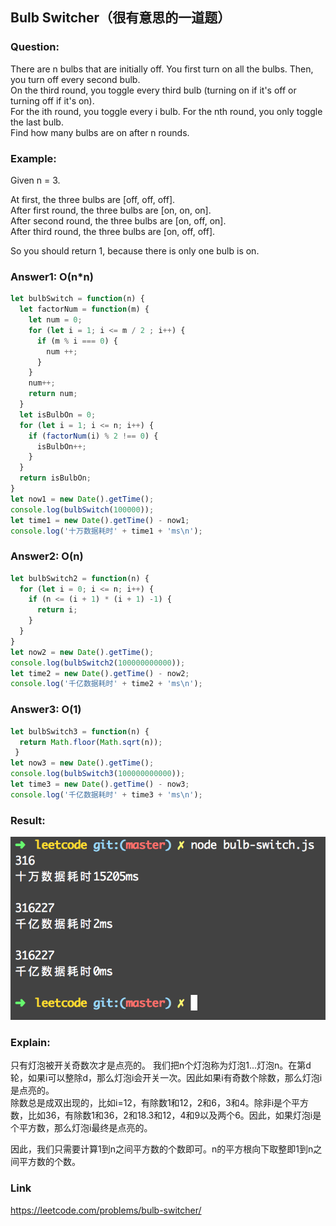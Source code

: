 ## Bulb Switcher（很有意思的一道题）

### Question:

There are n bulbs that are initially off. You first turn on all the bulbs. Then, you turn off every second bulb.     
On the third round, you toggle every third bulb (turning on if it's off or turning off if it's on).       
For the ith round, you toggle every i bulb. For the nth round, you only toggle the last bulb.       
Find how many bulbs are on after n rounds.     

### Example:

Given n = 3. 

At first, the three bulbs are [off, off, off].    
After first round, the three bulbs are [on, on, on].     
After second round, the three bulbs are [on, off, on].       
After third round, the three bulbs are [on, off, off].        

So you should return 1, because there is only one bulb is on.

### Answer1: O(n*n)

```js
let bulbSwitch = function(n) {
  let factorNum = function(m) {
    let num = 0;
    for (let i = 1; i <= m / 2 ; i++) {
      if (m % i === 0) {
        num ++;
      }
    }
    num++;
    return num;
  }
  let isBulbOn = 0;
  for (let i = 1; i <= n; i++) {
    if (factorNum(i) % 2 !== 0) {
      isBulbOn++;
    }
  }
  return isBulbOn;
}
let now1 = new Date().getTime();
console.log(bulbSwitch(100000));
let time1 = new Date().getTime() - now1;
console.log('十万数据耗时' + time1 + 'ms\n');
```

### Answer2: O(n)

```js
let bulbSwitch2 = function(n) {
  for (let i = 0; i <= n; i++) {
    if (n <= (i + 1) * (i + 1) -1) {
      return i;
    }
  }
}
let now2 = new Date().getTime();
console.log(bulbSwitch2(100000000000));
let time2 = new Date().getTime() - now2;
console.log('千亿数据耗时' + time2 + 'ms\n');
```

### Answer3: O(1)

```js
let bulbSwitch3 = function(n) {
  return Math.floor(Math.sqrt(n));
 }
let now3 = new Date().getTime();
console.log(bulbSwitch3(100000000000));
let time3 = new Date().getTime() - now3;
console.log('千亿数据耗时' + time3 + 'ms\n');
```

### Result:

![图片](img/bulb-switcher.png)

### Explain:

只有灯泡被开关奇数次才是点亮的。
我们把n个灯泡称为灯泡1...灯泡n。在第d轮，如果i可以整除d，那么灯泡i会开关一次。因此如果i有奇数个除数，那么灯泡i是点亮的。   
除数总是成双出现的，比如i=12，有除数1和12，2和6，3和4。除非i是个平方数，比如36，有除数1和36，2和18.3和12，4和9以及两个6。因此，如果灯泡i是个平方数，那么灯泡i最终是点亮的。     

因此，我们只需要计算1到n之间平方数的个数即可。n的平方根向下取整即1到n之间平方数的个数。

### Link

https://leetcode.com/problems/bulb-switcher/